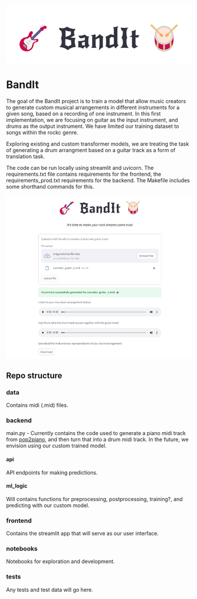 ![logo](./logo.png)

# BandIt
The goal of the BandIt project is to train a model that allow music creators to generate custom musical arrangements in different instruments for a given song, based on a recording of one instrument. In this first implementation, we are focusing on guitar as the input instrument, and drums as the output instrument. We have  limited our training dataset to songs within the rockc genre.

Exploring existing and custom transformer models, we are treating the task of generating a drum arrangment based on a guitar track as a form of translation task.

The code can be run locally using streamlit and uvicorn. The requirements.txt file contains requirements for the frontend, the requirements_prod.txt requirements for the backend. The Makefile includes some shorthand commands for this.

![web interface](./bandit_gui.png)

## Repo structure
### data
Contains midi (.mid) files.
### backend
main.py - Currently contains the code used to generate a piano midi track from [pop2piano](https://huggingface.co/sweetcocoa/pop2piano), and then turn that into a drum midi track. In the future, we envision using our custom trained model.
#### api
API endpoints for making predictions.
#### ml_logic
Will contains functions for preprocessing, postprocessing, training?, and predicting with our custom model.
### frontend
Contains the streamlit app that will serve as our user interface.
### notebooks
Notebooks for exploration and development.
### tests
Any tests and test data will go here.
